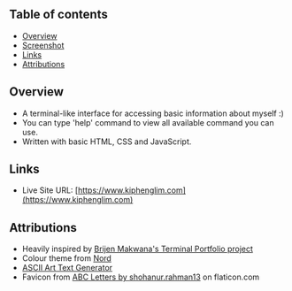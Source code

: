 ## Table of contents

- [Overview](#overview)
- [Screenshot](#screenshot)
- [Links](#links)
- [Attributions](#attributions)

## Overview

- A terminal-like interface for accessing basic information about myself :)
- You can type 'help' command to view all available command you can use.
- Written with basic HTML, CSS and JavaScript.

## Links

- Live Site URL: [https://www.kiphenglim.com](https://www.kiphenglim.com)

## Attributions

- Heavily inspired by [Brijen Makwana's Terminal Portfolio project](https://github.com/BrijenMakwana/terminal-portfolio)
- Colour theme from [Nord](https://github.com/nordtheme/nord)
- [ASCII Art Text Generator](https://budavariam.github.io/asciiart-text/)
- Favicon from [ABC Letters by shohanur.rahman13](https://www.flaticon.com/packs/abc-letters-18258511) on flaticon.com
